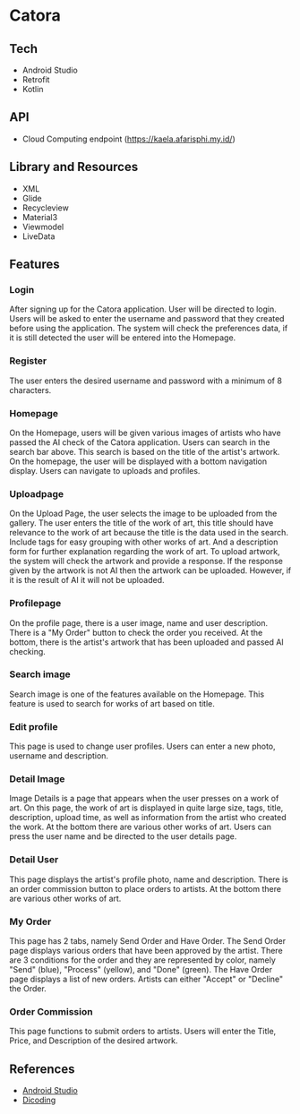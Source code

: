 # Catora

## Tech
- Android Studio
- Retrofit
- Kotlin

## API
- Cloud Computing endpoint (https://kaela.afarisphi.my.id/)

## Library and Resources
- XML
- Glide
- Recycleview
- Material3
- Viewmodel
- LiveData

## Features
### Login
  After signing up for the Catora application. User will be directed to login. Users will be asked to enter the username and password that they created before using the application. The system will check the preferences data, if it is still detected the user will be entered into the Homepage.
### Register
  The user enters the desired username and password with a minimum of 8 characters.
### Homepage
  On the Homepage, users will be given various images of artists who have passed the AI ​​check of the Catora application. Users can search in the search bar above. This search is based on the title of the artist's artwork. On the homepage, the user will be displayed with a bottom navigation display. Users can navigate to uploads and profiles.
### Uploadpage
  On the Upload Page, the user selects the image to be uploaded from the gallery. The user enters the title of the work of art, this title should have relevance to the work of art because the title is the data used in the search. Include tags for easy grouping with other works of art. And a description form for further explanation regarding the work of art. To upload artwork, the system will check the artwork and provide a response. If the response given by the artwork is not AI then the artwork can be uploaded. However, if it is the result of AI it will not be uploaded.
### Profilepage
  On the profile page, there is a user image, name and user description. There is a "My Order" button to check the order you received. At the bottom, there is the artist's artwork that has been uploaded and passed AI checking.
### Search image
  Search image is one of the features available on the Homepage. This feature is used to search for works of art based on title.
### Edit profile
  This page is used to change user profiles. Users can enter a new photo, username and description.
### Detail Image
  Image Details is a page that appears when the user presses on a work of art. On this page, the work of art is displayed in quite large size, tags, title, description, upload time, as well as information from the artist who created the work. At the bottom there are various other works of art. Users can press the user name and be directed to the user details page.
### Detail User
  This page displays the artist's profile photo, name and description. There is an order commission button to place orders to artists. At the bottom there are various other works of art.
### My Order
  This page has 2 tabs, namely Send Order and Have Order.
The Send Order page displays various orders that have been approved by the artist. There are 3 conditions for the order and they are represented by color, namely "Send" (blue), "Process" (yellow), and "Done" (green).
  The Have Order page displays a list of new orders. Artists can either "Accept" or "Decline" the Order.
### Order Commission
  This page functions to submit orders to artists. Users will enter the Title, Price, and Description of the desired artwork.

## References
- [Android Studio](https://developer.android.com/)
- [Dicoding](https://www.dicoding.com/)
